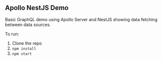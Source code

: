 ## Apollo NestJS Demo

Basic GraphQL demo using Apollo Server and NestJS showing data fetching between data sources.

To run:

1. Clone the repo
2. `npm install`
3. `npm start`
